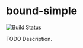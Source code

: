 # bound-simple

[![Build Status](https://travis-ci.org/ocramz/bound-simple.png)](https://travis-ci.org/ocramz/bound-simple)

TODO Description.
